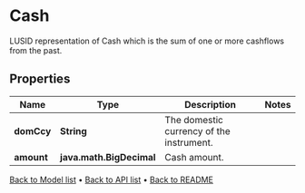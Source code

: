 

# Cash

LUSID representation of Cash which is the sum of one or more cashflows from the past.

## Properties

| Name | Type | Description | Notes |
|------------ | ------------- | ------------- | -------------|
|**domCcy** | **String** | The domestic currency of the instrument. |  |
|**amount** | **java.math.BigDecimal** | Cash amount. |  |



[Back to Model list](../README.md#documentation-for-models) &#8226; [Back to API list](../README.md#documentation-for-api-endpoints) &#8226; [Back to README](../README.md)


